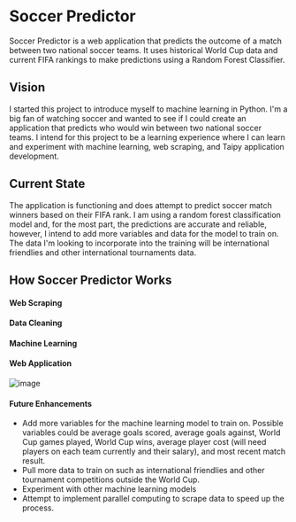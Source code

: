 # Soccer Predictor

Soccer Predictor is a web application that predicts the outcome of a match between two national soccer teams. It uses historical World Cup data and current FIFA rankings to make predictions using a Random Forest Classifier.

## Vision
I started this project to introduce myself to machine learning in Python. I'm a big fan of watching soccer and wanted to see if I could create an application that predicts who would win between two national soccer teams. I intend for this project to be a learning experience where I can learn and experiment with machine learning, web scraping, and Taipy application development.

## Current State
The application is functioning and does attempt to predict soccer match winners based on their FIFA rank. I am using a random forest classification model and, for the most part, the predictions are accurate and reliable, however, I intend to add more variables and data for the model to train on. The data I'm looking to incorporate into the training will be international friendlies and other international tournaments data.

## How Soccer Predictor Works

#### Web Scraping


#### Data Cleaning

#### Machine Learning

#### Web Application
![image](https://github.com/muhlenlogan8/Soccer-Predictor/assets/100247149/9894352d-2cfe-4d67-8576-97eb48322a26)


#### Future Enhancements
- Add more variables for the machine learning model to train on. Possible variables could be average goals scored, average goals against, World Cup games played, World Cup wins, average player cost (will need players on each team currently and their salary), and most recent match result.
- Pull more data to train on such as international friendlies and other tournament competitions outside the World Cup.
- Experiment with other machine learning models
- Attempt to implement parallel computing to scrape data to speed up the process.
